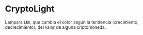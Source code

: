 # CryptoLight

Lampara ``LED``, que cambia el color según la tendencia (crecimiento, decrecimiento), del valor de alguna criptomoneda.

